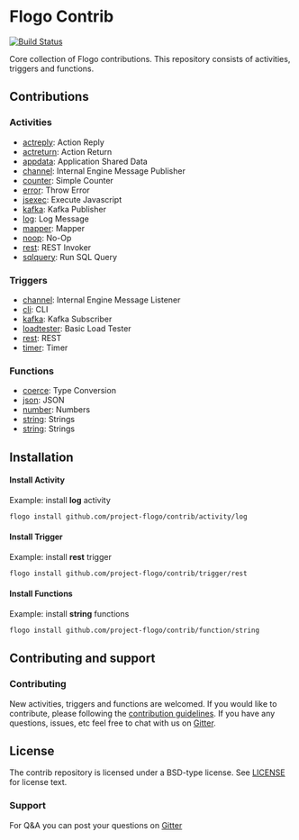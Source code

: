 # Flogo Contrib

[![Build Status](https://travis-ci.org/project-flogo/contrib.svg?branch=master)](https://travis-ci.org/project-flogo/contrib.svg?branch=master)

Core collection of Flogo contributions.  This repository consists of activities, triggers and functions.

## Contributions

### Activities
* [actreply](activity/actreply): Action Reply
* [actreturn](activity/actreturn): Action Return
* [appdata](activity/actreturn): Application Shared Data
* [channel](activity/channel):  Internal Engine Message Publisher  
* [counter](activity/counter): Simple Counter 
* [error](activity/error): Throw Error
* [jsexec](activity/jsexec): Execute Javascript 
* [kafka](activity/kafka): Kafka Publisher
* [log](activity/log): Log Message
* [mapper](activity/mapper): Mapper
* [noop](activity/noop): No-Op 
* [rest](activity/rest): REST Invoker 
* [sqlquery](activity/sqlquery): Run SQL Query 

### Triggers
* [channel](trigger/channel): Internal Engine Message Listener
* [cli](trigger/cli): CLI
* [kafka](trigger/kafka): Kafka Subscriber
* [loadtester](trigger/loadtester): Basic Load Tester
* [rest](trigger/rest): REST
* [timer](trigger/timer): Timer
 
### Functions
* [coerce](function/coerce): Type Conversion
* [json](function/json): JSON
* [number](function/number): Numbers
* [string](function/string): Strings
* [string](function/crypto): Strings

## Installation

#### Install Activity
Example: install **log** activity

```bash
flogo install github.com/project-flogo/contrib/activity/log
```
#### Install Trigger
Example: install **rest** trigger

```bash
flogo install github.com/project-flogo/contrib/trigger/rest
```
#### Install Functions
Example: install **string** functions

```bash
flogo install github.com/project-flogo/contrib/function/string
```

## Contributing and support

### Contributing

New activities, triggers and functions are welcomed. If you would like to contribute, please following the [contribution guidelines](https://github.com/TIBCOSoftware/flogo/blob/master/CONTRIBUTING.md). If you have any questions, issues, etc feel free to chat with us on [Gitter](https://gitter.im/project-flogo/Lobby?utm_source=share-link&utm_medium=link&utm_campaign=share-link).

## License
The contrib repository is licensed under a BSD-type license. See [LICENSE](LICENSE) for license text.

### Support
For Q&A you can post your questions on [Gitter](https://gitter.im/project-flogo/Lobby?utm_source=share-link&utm_medium=link&utm_campaign=share-link)

